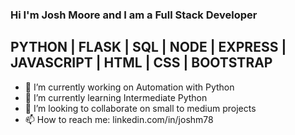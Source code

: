 ### Hi I'm Josh Moore and I am a Full Stack Developer

## PYTHON | FLASK | SQL | NODE | EXPRESS | JAVASCRIPT | HTML | CSS | BOOTSTRAP

- 🔭 I’m currently working on Automation with Python
- 🌱 I’m currently learning Intermediate Python
- 👯 I’m looking to collaborate on small to medium projects
- 📫 How to reach me: linkedin.com/in/joshm78

